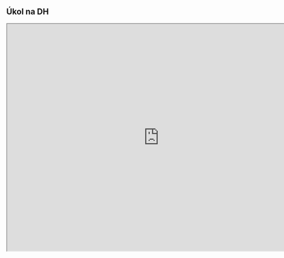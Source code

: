 ## Úkol na DH

<iframe src="https://uploads.knightlab.com/storymapjs/c18237c60666cb56146c024cd129cd25/dh/index.html" width=800 height=600></iframe>

